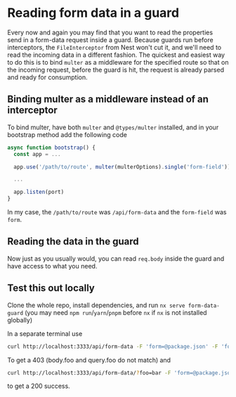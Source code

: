 # Reading form data in a guard

Every now and again you may find that you want to read the properties send in a form-data request inside a guard. Because guards run before interceptors, the `FileInterceptor` from Nest won't cut it, and we'll need to read the incoming data in a different fashion. The quickest and easiest way to do this is to bind `multer` as a middleware for the specified route so that on the incoming request, before the guard is hit, the request is already parsed and ready for consumption.

## Binding multer as a middleware instead of an interceptor

To bind multer, have both `multer` and `@types/multer` installed, and in your bootstrap method add the following code

```ts
async function bootstrap() {
  const app = ...

  app.use('/path/to/route', multer(multerOptions).single('form-field'))

  ...

  app.listen(port)
}
```

In my case, the `/path/to/route` was `/api/form-data` and the `form-field` was `form`. 

## Reading the data in the guard

Now just as you usually would, you can read `req.body` inside the guard and have access to what you need. 

## Test this out locally

Clone the whole repo, install dependencies, and run `nx serve form-data-guard` (you may need `npm run`/`yarn`/`pnpm` before `nx` if `nx` is not installed globally)

In a separate terminal use

```sh
curl http://localhost:3333/api/form-data -F 'form=@package.json' -F 'foo=bar'
```

To get a 403 (body.foo and query.foo do not match) and

```sh
curl http://localhost:3333/api/form-data/?foo=bar -F 'form=@package.json' -F 'foo=bar'
```

to get a 200 success.
